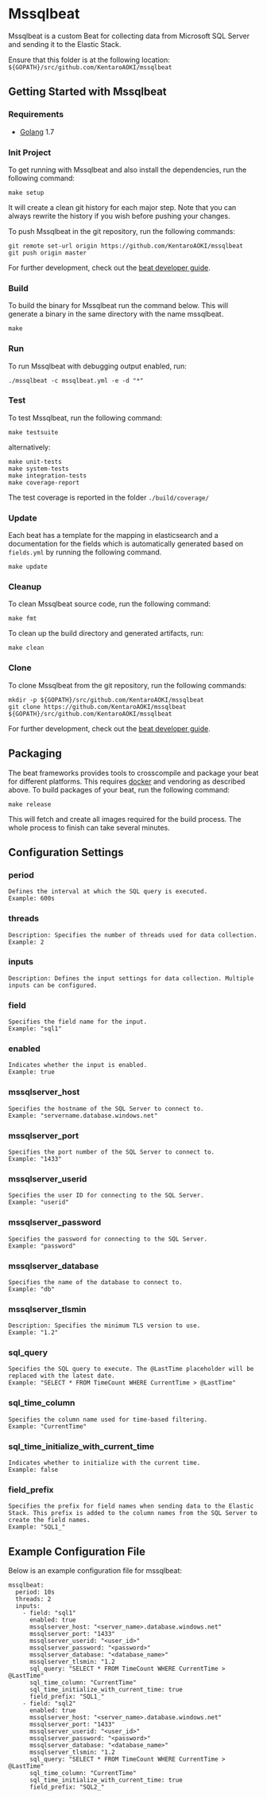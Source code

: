 # Mssqlbeat

Mssqlbeat is a custom Beat for collecting data from Microsoft SQL Server and sending it to the Elastic Stack. 

Ensure that this folder is at the following location:
`${GOPATH}/src/github.com/KentaroAOKI/mssqlbeat`

## Getting Started with Mssqlbeat

### Requirements

* [Golang](https://golang.org/dl/) 1.7

### Init Project
To get running with Mssqlbeat and also install the
dependencies, run the following command:

```
make setup
```

It will create a clean git history for each major step. Note that you can always rewrite the history if you wish before pushing your changes.

To push Mssqlbeat in the git repository, run the following commands:

```
git remote set-url origin https://github.com/KentaroAOKI/mssqlbeat
git push origin master
```

For further development, check out the [beat developer guide](https://www.elastic.co/guide/en/beats/libbeat/current/new-beat.html).

### Build

To build the binary for Mssqlbeat run the command below. This will generate a binary
in the same directory with the name mssqlbeat.

```
make
```


### Run

To run Mssqlbeat with debugging output enabled, run:

```
./mssqlbeat -c mssqlbeat.yml -e -d "*"
```


### Test

To test Mssqlbeat, run the following command:

```
make testsuite
```

alternatively:
```
make unit-tests
make system-tests
make integration-tests
make coverage-report
```

The test coverage is reported in the folder `./build/coverage/`

### Update

Each beat has a template for the mapping in elasticsearch and a documentation for the fields
which is automatically generated based on `fields.yml` by running the following command.

```
make update
```


### Cleanup

To clean  Mssqlbeat source code, run the following command:

```
make fmt
```

To clean up the build directory and generated artifacts, run:

```
make clean
```


### Clone

To clone Mssqlbeat from the git repository, run the following commands:

```
mkdir -p ${GOPATH}/src/github.com/KentaroAOKI/mssqlbeat
git clone https://github.com/KentaroAOKI/mssqlbeat ${GOPATH}/src/github.com/KentaroAOKI/mssqlbeat
```


For further development, check out the [beat developer guide](https://www.elastic.co/guide/en/beats/libbeat/current/new-beat.html).


## Packaging

The beat frameworks provides tools to crosscompile and package your beat for different platforms. This requires [docker](https://www.docker.com/) and vendoring as described above. To build packages of your beat, run the following command:

```
make release
```

This will fetch and create all images required for the build process. The whole process to finish can take several minutes.

## Configuration Settings
### period

    Defines the interval at which the SQL query is executed.
    Example: 600s

### threads

    Description: Specifies the number of threads used for data collection.
    Example: 2

### inputs

    Description: Defines the input settings for data collection. Multiple inputs can be configured.

### field

    Specifies the field name for the input.
    Example: "sql1"

### enabled

    Indicates whether the input is enabled.
    Example: true

### mssqlserver_host

    Specifies the hostname of the SQL Server to connect to.
    Example: "servername.database.windows.net"

### mssqlserver_port

    Specifies the port number of the SQL Server to connect to.
    Example: "1433"

### mssqlserver_userid

    Specifies the user ID for connecting to the SQL Server.
    Example: "userid"

### mssqlserver_password

    Specifies the password for connecting to the SQL Server.
    Example: "password"

### mssqlserver_database

    Specifies the name of the database to connect to.
    Example: "db"

### mssqlserver_tlsmin

    Description: Specifies the minimum TLS version to use.
    Example: "1.2"

### sql_query

    Specifies the SQL query to execute. The @LastTime placeholder will be replaced with the latest date.
    Example: "SELECT * FROM TimeCount WHERE CurrentTime > @LastTime"

### sql_time_column

    Specifies the column name used for time-based filtering.
    Example: "CurrentTime"

### sql_time_initialize_with_current_time

    Indicates whether to initialize with the current time.
    Example: false

### field_prefix

    Specifies the prefix for field names when sending data to the Elastic Stack. This prefix is added to the column names from the SQL Server to create the field names.
    Example: "SQL1_"

## Example Configuration File

Below is an example configuration file for mssqlbeat:

```
mssqlbeat:
  period: 10s
  threads: 2
  inputs:
    - field: "sql1"
      enabled: true
      mssqlserver_host: "<server_name>.database.windows.net"
      mssqlserver_port: "1433"
      mssqlserver_userid: "<user_id>"
      mssqlserver_password: "<password>"
      mssqlserver_database: "<database_name>"
      mssqlserver_tlsmin: "1.2
      sql_query: "SELECT * FROM TimeCount WHERE CurrentTime > @LastTime"
      sql_time_column: "CurrentTime"
      sql_time_initialize_with_current_time: true 
      field_prefix: "SQL1_"
    - field: "sql2"
      enabled: true
      mssqlserver_host: "<server_name>.database.windows.net"
      mssqlserver_port: "1433"
      mssqlserver_userid: "<user_id>"
      mssqlserver_password: "<password>"
      mssqlserver_database: "<database_name>"
      mssqlserver_tlsmin: "1.2
      sql_query: "SELECT * FROM TimeCount WHERE CurrentTime > @LastTime"
      sql_time_column: "CurrentTime"
      sql_time_initialize_with_current_time: true 
      field_prefix: "SQL2_"
```
